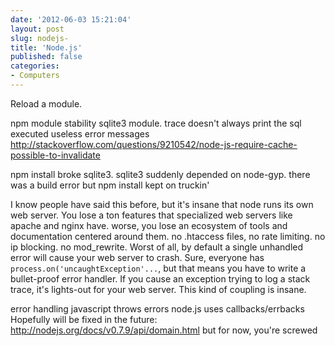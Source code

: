 ```yaml
---
date: '2012-06-03 15:21:04'
layout: post
slug: nodejs-
title: 'Node.js'
published: false
categories:
- Computers
---
```


Reload a module.

npm module stability
    sqlite3 module. trace doesn't always print the sql executed
    useless error messages
http://stackoverflow.com/questions/9210542/node-js-require-cache-possible-to-invalidate


npm install broke sqlite3.
sqlite3 suddenly depended on node-gyp. there was a build error but npm install kept on truckin'

I know people have said this before, but it's insane that node runs its own web server. You lose a ton features that specialized web servers like apache and nginx have. worse, you lose an ecosystem of tools and documentation centered around them. no .htaccess files, no rate limiting. no ip blocking. no mod_rewrite. Worst of all, by default a single unhandled error will cause your web server to crash. Sure, everyone has `process.on('uncaughtException'...`, but that means you have to write a bullet-proof error handler. If you cause an exception trying to log a stack trace, it's lights-out for your web server. This kind of coupling is insane.


error handling
javascript
throws errors
node.js
uses callbacks/errbacks
Hopefully will be fixed in the future: http://nodejs.org/docs/v0.7.9/api/domain.html
but for now, you're screwed
